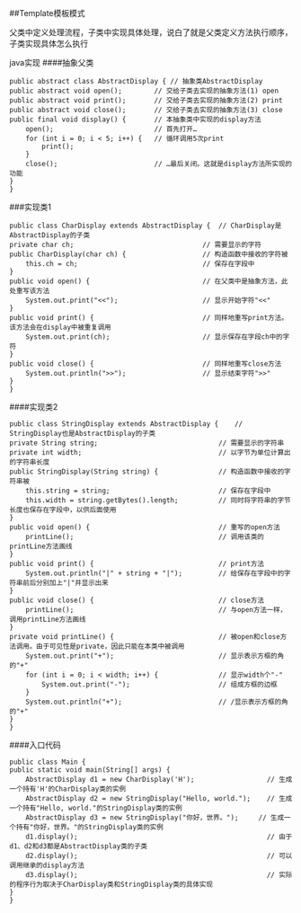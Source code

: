 ##Template模板模式
     

父类中定义处理流程，子类中实现具体处理，说白了就是父类定义方法执行顺序，子类实现具体怎么执行

    

java实现
####抽象父类

    public abstract class AbstractDisplay { // 抽象类AbstractDisplay
    public abstract void open();        // 交给子类去实现的抽象方法(1) open
    public abstract void print();       // 交给子类去实现的抽象方法(2) print
    public abstract void close();       // 交给子类去实现的抽象方法(3) close
    public final void display() {       // 本抽象类中实现的display方法
        open();                         // 首先打开…
        for (int i = 0; i < 5; i++) {   // 循环调用5次print
            print();                    
        }
        close();                        // …最后关闭。这就是display方法所实现的功能
    }
    }

###实现类1

    public class CharDisplay extends AbstractDisplay {  // CharDisplay是AbstractDisplay的子类 
    private char ch;                                // 需要显示的字符
    public CharDisplay(char ch) {                   // 构造函数中接收的字符被
        this.ch = ch;                               // 保存在字段中
    }
    public void open() {                            // 在父类中是抽象方法，此处重写该方法  
        System.out.print("<<");                     // 显示开始字符"<<"
    }
    public void print() {                           // 同样地重写print方法。该方法会在display中被重复调用
        System.out.print(ch);                       // 显示保存在字段ch中的字符
    }
    public void close() {                           // 同样地重写close方法
        System.out.println(">>");                   // 显示结束字符">>"
    }
    }


####实现类2

    public class StringDisplay extends AbstractDisplay {    // StringDisplay也是AbstractDisplay的子类 
    private String string;                              // 需要显示的字符串
    private int width;                                  // 以字节为单位计算出的字符串长度
    public StringDisplay(String string) {               // 构造函数中接收的字符串被
        this.string = string;                           // 保存在字段中
        this.width = string.getBytes().length;          // 同时将字符串的字节长度也保存在字段中，以供后面使用 
    }
    public void open() {                                // 重写的open方法
        printLine();                                    // 调用该类的printLine方法画线
    }
    public void print() {                               // print方法
        System.out.println("|" + string + "|");         // 给保存在字段中的字符串前后分别加上"|"并显示出来 
    }
    public void close() {                               // close方法
        printLine();                                    // 与open方法一样，调用printLine方法画线
    }
    private void printLine() {                          // 被open和close方法调用。由于可见性是private，因此只能在本类中被调用 
        System.out.print("+");                          // 显示表示方框的角的"+"
        for (int i = 0; i < width; i++) {               // 显示width个"-"
            System.out.print("-");                      // 组成方框的边框
        }
        System.out.println("+");                        // /显示表示方框的角的"+"
    }
    }






####入口代码

    public class Main {
    public static void main(String[] args) {
        AbstractDisplay d1 = new CharDisplay('H');                  // 生成一个持有'H'的CharDisplay类的实例 
        AbstractDisplay d2 = new StringDisplay("Hello, world.");    // 生成一个持有"Hello, world."的StringDisplay类的实例 
        AbstractDisplay d3 = new StringDisplay("你好，世界。");     // 生成一个持有"你好，世界。"的StringDisplay类的实例 
        d1.display();                                               // 由于d1、d2和d3都是AbstractDisplay类的子类
        d2.display();                                               // 可以调用继承的display方法
        d3.display();                                               // 实际的程序行为取决于CharDisplay类和StringDisplay类的具体实现 
    }
    }


    
